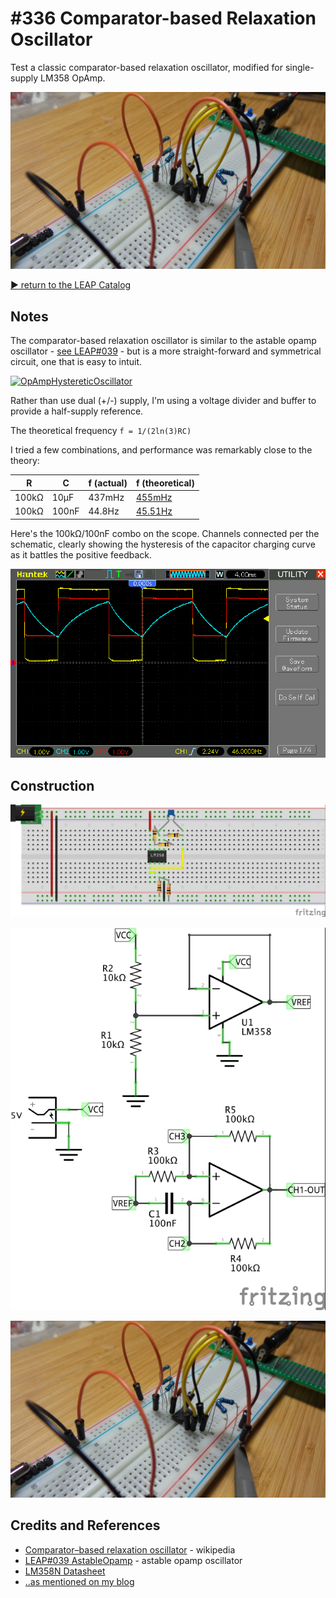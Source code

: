 # #336 Comparator-based Relaxation Oscillator

Test a classic comparator-based relaxation oscillator, modified for single-supply LM358 OpAmp.

![Build](./assets/ComparatorRelaxation_build.jpg?raw=true)

[:arrow_forward: return to the LEAP Catalog](http://leap.tardate.com)

## Notes

The comparator-based relaxation oscillator is similar to the astable opamp oscillator -
[see LEAP#039](../AstableOpamp) - but is a more straight-forward and symmetrical circuit, one that is easy to intuit.

[![OpAmpHystereticOscillator](https://upload.wikimedia.org/wikipedia/commons/1/15/OpAmpHystereticOscillator.svg)](https://en.wikipedia.org/wiki/Relaxation_oscillator#/media/File:OpAmpHystereticOscillator.svg)

Rather than use dual (+/-) supply, I'm using a voltage divider and buffer to provide a half-supply reference.

The theoretical frequency `f = 1/(2ln(3)RC)`

I tried a few combinations, and performance was remarkably close to the theory:

| R     | C     | f (actual) | f (theoretical)                                                                       |
|-------|-------|------------|---------------------------------------------------------------------------------------|
| 100kΩ | 10µF  | 437mHz     | [455mHz](http://www.wolframalpha.com/input/?i=1%2F(2+ln(3)+*+100k%CE%A9+*+10%C2%B5F)) |
| 100kΩ | 100nF | 44.8Hz     | [45.51Hz](http://www.wolframalpha.com/input/?i=1%2F(2+ln(3)+*+100k%CE%A9+*+100nF))    |


Here's the 100kΩ/100nF combo on the scope. Channels connected per the schematic,
clearly showing the hysteresis of the capacitor charging curve as it battles the positive feedback.

![scope_100k_100n](./assets/scope_100k_100n.gif?raw=true)

## Construction

![Breadboard](./assets/ComparatorRelaxation_bb.jpg?raw=true)

![Schematic](./assets/ComparatorRelaxation_schematic.jpg?raw=true)

![Build](./assets/ComparatorRelaxation_build.jpg?raw=true)

## Credits and References
* [Comparator–based relaxation oscillator](https://en.wikipedia.org/wiki/Relaxation_oscillator#Comparator.E2.80.93based_relaxation_oscillator) - wikipedia
* [LEAP#039 AstableOpamp](../AstableOpamp) - astable opamp oscillator
* [LM358N Datasheet](http://www.futurlec.com/Linear/LM358N.shtml)
* [..as mentioned on my blog](http://blog.tardate.com/2017/08/leap336-comparator-based-relaxation-oscillator.html)
